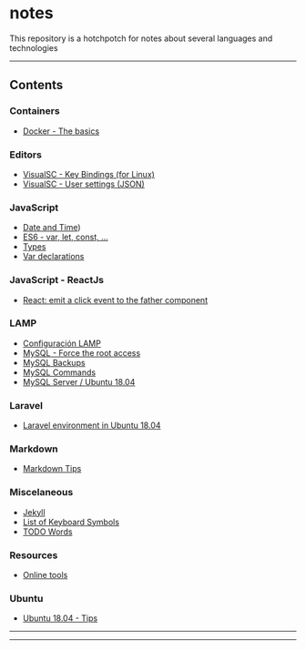# notes

This repository is a hotchpotch for notes about several languages and technologies

***
## Contents

### Containers

* [Docker - The basics](./contents/containers/docker-basics.md)


### Editors

* [VisualSC - Key Bindings (for Linux)](./contents/editors/keybindings-visualsc.md)
* [VisualSC - User settings (JSON)](./contents/editors/user-settings-visualsc.json)


### JavaScript

* [Date and Time](./contents/js/js-times.md))
* [ES6 - var, let, const, ...](./contents/js/ES6-vars.md)
* [Types](./contents/js/js-types.md)
* [Var declarations](./contents/js/js-var-declarations.md)


### JavaScript - ReactJs

* [React: emit a click event to the father component](./contents/js/react/react-emit_a_click_event_to_the_father_component.md)


### LAMP

* [Configuración LAMP](./contents/lamp/lamp-settings.md)
* [MySQL - Force the root access](./contents/lamp/mysql-force_the_root_access.md)
* [MySQL Backups](./contents/lamp/mysql-backups.md)
* [MySQL Commands](./contents/lamp/mysql-cli-commands.md)
* [MySQL Server / Ubuntu 18.04](./contents/lamp/mysql-server-in-ubuntu.md)


### Laravel

* [Laravel environment in Ubuntu 18.04](./contents/laravel/ubuntu-LAMP_and_laravel.md)


### Markdown

* [Markdown Tips](./contents/markdown/markdown.md)


### Miscelaneous

* [Jekyll](./contents/jekyll.md)
* [List of Keyboard Symbols](./contents/keyboard-symbols.md)
* [TODO Words](./contents/todo-words.md)


### Resources

* [Online tools](./contents/online-tools.md)


### Ubuntu

* [Ubuntu 18.04 - Tips](./contents/so/ubuntu-tips.md)

***
***
